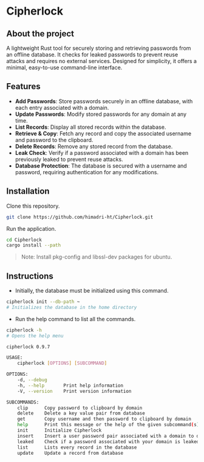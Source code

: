 # Cipherlock

## About the project

A lightweight Rust tool for securely storing and retrieving passwords from an offline database. It checks for leaked passwords to prevent reuse attacks and requires no external services. Designed for simplicity, it offers a minimal, easy-to-use command-line interface.

## Features

- **Add Passwords**: Store passwords securely in an offline database, with each entry associated with a domain.
- **Update Passwords**: Modify stored passwords for any domain at any time.
- **List Records**: Display all stored records within the database.
- **Retrieve & Copy**: Fetch any record and copy the associated username and password to the clipboard.
- **Delete Records**: Remove any stored record from the database.
- **Leak Check**: Verify if a password associated with a domain has been previously leaked to prevent reuse attacks.
- **Database Protection**: The database is secured with a username and password, requiring authentication for any modifications.

## Installation

Clone this repository.

```sh
git clone https://github.com/himadri-ht/Cipherlock.git
```

Run the application.

```sh
cd Cipherlock
cargo install --path
```

> Note: Install pkg-config and libssl-dev packages for ubuntu.

## Instructions

- Initially, the database must be initialized using this command.

```sh
cipherlock init --db-path ~
# Initializes the database in the home directory 
```

- Run the help command to list all the commands.

```sh
cipherlock -h
# Opens the help menu
```

```sh
cipherlock 0.9.7

USAGE:
    cipherlock [OPTIONS] [SUBCOMMAND]

OPTIONS:
    -d, --debug      
    -h, --help       Print help information
    -V, --version    Print version information

SUBCOMMANDS:
    clip      Copy password to clipboard by domain
    delete    Delete a key value pair from database
    get       Copy username and then password to clipboard by domain
    help      Print this message or the help of the given subcommand(s)
    init      Initialize Cipherlock
    insert    Insert a user password pair associated with a domain to database
    leaked    Check if a password associated with your domain is leaked
    list      Lists every record in the database
    update    Update a record from database
```
